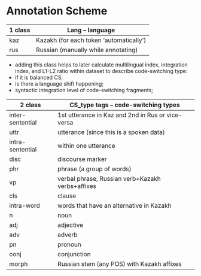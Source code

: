 # Annotation Scheme 

| 1 class | Lang – language                             |
| ------- | ------------------------------------------- |
| kaz     | Kazakh (for each token ‘automatically’)     |
| rus     | Russian (manually while annotating)         |


- adding this class helps to later calculate multilingual index, integration index, and L1-L2 ratio within dataset to describe code-switching type: 
- if it is balanced CS; 
- is there a language shift happening; 
- syntactic integration level of code-switching fragments;


| 2 class         | CS_type tags – code-switching types                 |
| --------------- | --------------------------------------------------- |
|inter-sentential | 1st utterance in Kaz and 2nd in Rus or vice-versa |
| uttr            | utterance (since this is a spoken data)             |
| intra-sentential | within one utterance |
| disc            | discourse marker                                    |
| phr             | phrase (a group of words)                           |
| vp              | verbal phrase, Russian verb+Kazakh verbs+affixes    |
| cls             | clause                                              |
| intra-word |words that have an alternative in Kazakh |
| n               | noun                                                |
| adj             | adjective                                           |
| adv             | adverb                                              |
| pn              | pronoun                                             |
| conj            | conjunction                                         |
| morph           | Russian stem (any POS) with Kazakh affixes          |





